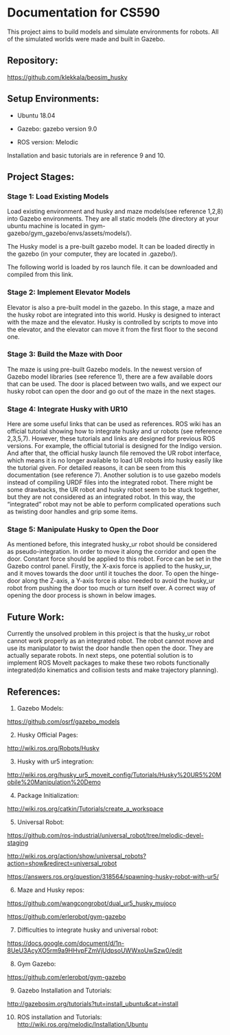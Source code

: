 # Documentation for CS590
This project aims to build models and simulate environments for robots. All of the simulated worlds were made and built in Gazebo.


## Repository:
https://github.com/klekkala/beosim_husky


## Setup Environments:
-	Ubuntu 18.04

-	Gazebo: gazebo version 9.0

-	ROS version: Melodic

Installation and basic tutorials are in reference 9 and 10.

## Project Stages:

### Stage 1: Load Existing Models
Load existing environment and husky and maze models(see reference 1,2,8) into Gazebo environments. 
They are all static models (the directory at your ubuntu machine is located in gym-gazebo/gym_gazebo/envs/assets/models/).

The Husky model is a pre-built gazebo model. It can be loaded directly in the gazebo (in your computer, they are located in .gazebo/).

The following world is loaded by ros launch file. it can be downloaded and compiled from this link.


### Stage 2:  Implement Elevator Models
Elevator is also a pre-built model in the gazebo. In this stage, a maze and the husky robot are integrated into this world. Husky is designed to interact with the maze and the elevator. 
Husky is controlled by scripts to move into the elevator, and the elevator can move it from the first floor to the second one.

### Stage 3: Build the Maze with Door
The maze is using pre-built Gazebo models. In the newest version of Gazebo model libraries (see reference 1), there are a few available doors that can be used. The door is placed between two walls, and we expect our husky robot can open the door and go out of the maze in the next stages.

### Stage 4: Integrate Husky with UR10
Here are some useful links that can be used as references. ROS wiki has an official tutorial showing how to integrate husky and ur robots (see reference 2,3,5,7). However, these tutorials and links are designed for previous ROS versions. For example, the official tutorial is designed for the Indigo version. And after that,  the official husky launch file removed the UR robot interface, which means it is no longer available to load UR robots into husky easily like the tutorial given. 
For detailed reasons, it can be seen from this documentation (see reference 7).
Another solution is to use gazebo models instead of compiling URDF files into the integrated robot. There might be some drawbacks, the UR robot and husky robot seem to be stuck together, but they are not considered as an integrated robot. In this way, the “integrated” robot may not be able to perform complicated operations such as twisting door handles and grip some items. 

### Stage 5: Manipulate Husky to Open the Door
As mentioned before, this integrated husky_ur robot should be considered as pseudo-integration. In order to move it along the corridor and open the door. Constant force should be applied to this robot. Force can be set in the Gazebo control panel. 
Firstly, the X-axis force is applied to the husky_ur, and it moves towards the door until it touches the door. To open the hinge-door along the Z-axis, a Y-axis force is also needed to avoid the husky_ur robot from pushing the door too much or turn itself over. A correct way of opening the door process is shown in below images.

## Future Work:
Currently the unsolved problem in this project is that the husky_ur robot cannot work properly as an integrated robot. The robot cannot move and use its manipulator to twist the door handle then open the door. They are actually separate robots. 
In next steps, one potential solution is to implement ROS MoveIt packages to make these two robots functionally integrated(do kinematics and collision tests and make trajectory planning).


## References:
1. Gazebo Models: 

https://github.com/osrf/gazebo_models

2. Husky Official Pages: 

http://wiki.ros.org/Robots/Husky

3. Husky with ur5 integration: 

http://wiki.ros.org/husky_ur5_moveit_config/Tutorials/Husky%20UR5%20Mobile%20Manipulation%20Demo

4. Package Initialization:

http://wiki.ros.org/catkin/Tutorials/create_a_workspace

5. Universal Robot: 

https://github.com/ros-industrial/universal_robot/tree/melodic-devel-staging

http://wiki.ros.org/action/show/universal_robots?action=show&redirect=universal_robot

https://answers.ros.org/question/318564/spawning-husky-robot-with-ur5/

6. Maze and Husky repos:

https://github.com/wangcongrobot/dual_ur5_husky_mujoco

https://github.com/erlerobot/gym-gazebo

7. Difficulties to integrate husky and universal robot:

https://docs.google.com/document/d/1n-8UeU3AcyXO5rm9a9HHvpFZmVjUdpsoUWWxoUwSzw0/edit

8. Gym Gazebo:

https://github.com/erlerobot/gym-gazebo

9. Gazebo Installation and Tutorials:

http://gazebosim.org/tutorials?tut=install_ubuntu&cat=install

10. ROS installation and Tutorials:
http://wiki.ros.org/melodic/Installation/Ubuntu


